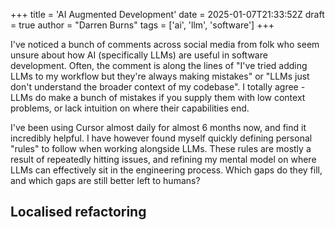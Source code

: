 +++
title = 'AI Augmented Development'
date = 2025-01-07T21:33:52Z
draft = true
author = "Darren Burns"
tags = ['ai', 'llm', 'software']
+++

I've noticed a bunch of comments across social media from folk who seem unsure about how AI (specifically LLMs) are useful in software development.
Often, the comment is along the lines of "I've tried adding LLMs to my workflow but they're always making mistakes" or "LLMs just don't understand the broader context of my codebase".
I totally agree - LLMs do make a bunch of mistakes if you supply them with low context problems, or lack intuition on where their capabilities end.

I've been using Cursor almost daily for almost 6 months now, and find it incredibly helpful.
I have however found myself quickly defining personal "rules" to follow when working alongside LLMs.
These rules are mostly a result of repeatedly hitting issues, and refining my mental model on where LLMs can effectively sit in the engineering process.
Which gaps do they fill, and which gaps are still better left to humans?

## Localised refactoring

<!-- TODO: Add video. -->
